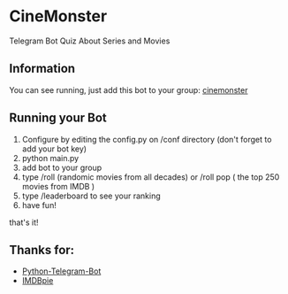# CineMonster
Telegram Bot Quiz About Series and Movies

## Information
You can see running, just add this bot to your group: [cinemonster](http://telegram.me/cinequizbot)

## Running your Bot
1. Configure by editing the config.py on /conf directory (don't forget to add your bot key)
2. python main.py
3. add bot to your group
4. type /roll (randomic movies from all decades) or /roll pop ( the top 250 movies from IMDB )
5. type /leaderboard to see your ranking
6. have fun!

that's it!

## Thanks for:
* [Python-Telegram-Bot](https://github.com/python-telegram-bot/python-telegram-bot) <br />
* [IMDBpie](https://github.com/richardasaurus/imdb-pie)
